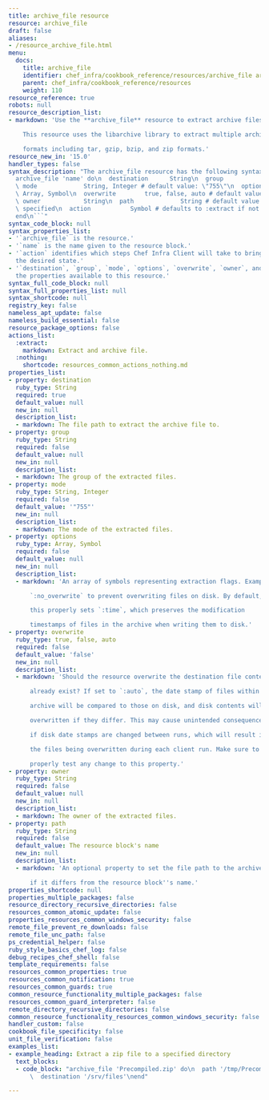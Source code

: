 ```yaml
---
title: archive_file resource
resource: archive_file
draft: false
aliases:
- /resource_archive_file.html
menu:
  docs:
    title: archive_file
    identifier: chef_infra/cookbook_reference/resources/archive_file archive_file
    parent: chef_infra/cookbook_reference/resources
    weight: 110
resource_reference: true
robots: null
resource_description_list:
- markdown: 'Use the **archive_file** resource to extract archive files to disk.

    This resource uses the libarchive library to extract multiple archive

    formats including tar, gzip, bzip, and zip formats.'
resource_new_in: '15.0'
handler_types: false
syntax_description: "The archive_file resource has the following syntax:\n\n``` ruby\n\
  archive_file 'name' do\n  destination      String\n  group            String\n \
  \ mode             String, Integer # default value: \"755\"\n  options         \
  \ Array, Symbol\n  overwrite        true, false, auto # default value: false\n \
  \ owner            String\n  path             String # default value: 'name' unless\
  \ specified\n  action           Symbol # defaults to :extract if not specified\n\
  end\n```"
syntax_code_block: null
syntax_properties_list:
- '`archive_file` is the resource.'
- '`name` is the name given to the resource block.'
- '`action` identifies which steps Chef Infra Client will take to bring the node into
  the desired state.'
- '`destination`, `group`, `mode`, `options`, `overwrite`, `owner`, and `path` are
  the properties available to this resource.'
syntax_full_code_block: null
syntax_full_properties_list: null
syntax_shortcode: null
registry_key: false
nameless_apt_update: false
nameless_build_essential: false
resource_package_options: false
actions_list:
  :extract:
    markdown: Extract and archive file.
  :nothing:
    shortcode: resources_common_actions_nothing.md
properties_list:
- property: destination
  ruby_type: String
  required: true
  default_value: null
  new_in: null
  description_list:
  - markdown: The file path to extract the archive file to.
- property: group
  ruby_type: String
  required: false
  default_value: null
  new_in: null
  description_list:
  - markdown: The group of the extracted files.
- property: mode
  ruby_type: String, Integer
  required: false
  default_value: '"755"'
  new_in: null
  description_list:
  - markdown: The mode of the extracted files.
- property: options
  ruby_type: Array, Symbol
  required: false
  default_value: null
  new_in: null
  description_list:
  - markdown: 'An array of symbols representing extraction flags. Example:

      `:no_overwrite` to prevent overwriting files on disk. By default,

      this properly sets `:time`, which preserves the modification

      timestamps of files in the archive when writing them to disk.'
- property: overwrite
  ruby_type: true, false, auto
  required: false
  default_value: 'false'
  new_in: null
  description_list:
  - markdown: 'Should the resource overwrite the destination file contents if they

      already exist? If set to `:auto`, the date stamp of files within the

      archive will be compared to those on disk, and disk contents will be

      overwritten if they differ. This may cause unintended consequences

      if disk date stamps are changed between runs, which will result in

      the files being overwritten during each client run. Make sure to

      properly test any change to this property.'
- property: owner
  ruby_type: String
  required: false
  default_value: null
  new_in: null
  description_list:
  - markdown: The owner of the extracted files.
- property: path
  ruby_type: String
  required: false
  default_value: The resource block's name
  new_in: null
  description_list:
  - markdown: 'An optional property to set the file path to the archive to extract

      if it differs from the resource block''s name.'
properties_shortcode: null
properties_multiple_packages: false
resource_directory_recursive_directories: false
resources_common_atomic_update: false
properties_resources_common_windows_security: false
remote_file_prevent_re_downloads: false
remote_file_unc_path: false
ps_credential_helper: false
ruby_style_basics_chef_log: false
debug_recipes_chef_shell: false
template_requirements: false
resources_common_properties: true
resources_common_notification: true
resources_common_guards: true
common_resource_functionality_multiple_packages: false
resources_common_guard_interpreter: false
remote_directory_recursive_directories: false
common_resource_functionality_resources_common_windows_security: false
handler_custom: false
cookbook_file_specificity: false
unit_file_verification: false
examples_list:
- example_heading: Extract a zip file to a specified directory
  text_blocks:
  - code_block: "archive_file 'Precompiled.zip' do\n  path '/tmp/Precompiled.zip'\n\
      \  destination '/srv/files'\nend"

---
```


